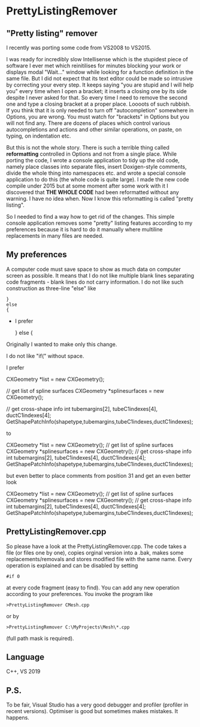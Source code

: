 # PrettyListingRemover
"Pretty listing" remover
-------------------------------------------------------------------
I recently was porting some code from VS2008 to VS2015. 

I was ready for incredibly slow Intellisense which is the stupidest piece of 
software I ever met which reinitilises for minutes blocking your work or displays modal "Wait..." window while 
looking for a function definition in the same file. But I did not expect that its text editor could be made so 
intrusive by correcting your every step. It keeps saying "you are stupid and I will help you" every time when I open a 
bracket; it inserts a closing one by its side despite I never asked for that. So every time I need to remove the
second one and type a closing bracket at a proper place. Loooots of such rubbish. If you think that 
it is only needed to turn off "autocompletion" somewhere in Options, you are wrong. You must watch for "brackets" in Options
but you will not find any. There are dozens of places which control various autocompletions and actions and other similar 
operations, on paste, on typing, on indentation etc. 

But this is not the whole story. There is such a terrible thing called <B>reformatting</B> controlled in Options and not from a single place. 
While porting the code, I wrote a console application to tidy up the old code, namely place classes into separate files, insert Doxigen-style comments,
divide the whole thing into namespaces etc. and wrote a special console application to do this
(the whole code is quite large). I made the new code compile under 2015 but at some moment after some work with it I discovered that <B>THE WHOLE CODE</B> had been reformatted without any warning. I have no idea when. Now I know this reformatting is called "pretty listing". 

So I needed to find a way how to get rid of the changes. This simple console application removes some "pretty" listing features according to my preferences because it is hard to do it manually where multiline replacements in many files are needed.

My preferences
--------------
A computer code must save space to show as much data on computer screen as possible. It means that I do not like multiple blank lines
separating code fragments - blank lines do not carry information. I do not like such construction as three-line "else" like

	}
	else
	{

- I prefer

	} else
	{
	
Originally I wanted to make only this change.
	
I do not like "if(" without space.

I prefer

  CXGeometry *list = new CXGeometry();

  // get list of spline surfaces
  CXGeometry *splinesurfaces = new CXGeometry();

  // get cross-shape info
  int tubemargins[2], tubeC1indexes[4], ductC1indexes[4];
  GetShapePatchInfo(shapetype,tubemargins,tubeC1indexes,ductC1indexes);

to
  
  CXGeometry *list = new CXGeometry();
  // get list of spline surfaces
  CXGeometry *splinesurfaces = new CXGeometry();
  // get cross-shape info
  int tubemargins[2], tubeC1indexes[4], ductC1indexes[4];
  GetShapePatchInfo(shapetype,tubemargins,tubeC1indexes,ductC1indexes);
  
but even better to place comments from position 31 and get an even better look

  CXGeometry *list = new CXGeometry();
								// get list of spline surfaces
  CXGeometry *splinesurfaces = new CXGeometry();
								// get cross-shape info
  int tubemargins[2], tubeC1indexes[4], ductC1indexes[4];
  GetShapePatchInfo(shapetype,tubemargins,tubeC1indexes,ductC1indexes);

PrettyListingRemover.cpp
------------------------
  
So please have a look at the PrettyListingRemover.cpp. The code takes a file (or files one by one), copies orginal version into a .bak, makes some replacements/removals and stores modified file with the same name. Every operation is explained and can be disabled by setting 

	#if 0 
	
at every code fragment (easy to find). You can add any new operation according to your preferences.
You invoke the program like

	>PrettyListingRemover CMesh.cpp

or by

	>PrettyListingRemover C:\MyProjects\Mesh\*.cpp
	
(full path mask is required).

Language
--------
C++, VS 2019

P.S.
----

To be fair, Visual Studio has a very good debugger and profiler (profiler in recent versions). Optimiser is good but sometimes makes mistakes.
It happens.

